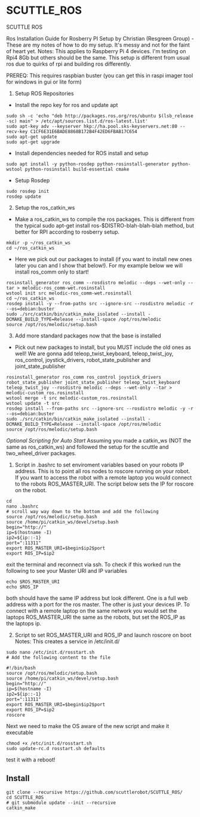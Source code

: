 # SCUTTLE_ROS
SCUTTLE ROS

Ros Installation Guide for Rosberry PI Setup by Christian (Resgreen Group) - These are my notes of how to do my setup. It's messy and not for the faint of heart yet.
Notes: This applies to Raspberry Pi 4 devices. I'm testing on Rpi4 8Gb but others should be the same. This setup is different from usual ros due to quirks of rpi and building ros differently.

PREREQ: This requires raspbian buster (you can get this in raspi imager tool for windows in gui or lite form)

1. Setup ROS Repositories
- Install the repo key for ros and update apt
```
sudo sh -c 'echo "deb http://packages.ros.org/ros/ubuntu $(lsb_release -sc) main" > /etc/apt/sources.list.d/ros-latest.list'
sudo apt-key adv --keyserver hkp://ha.pool.sks-keyservers.net:80 --recv-key C1CF6E31E6BADE8868B172B4F42ED6FBAB17C654
sudo apt-get update
sudo apt-get upgrade
```
- Install dependencies needed for ROS install and setup
```
sudo apt install -y python-rosdep python-rosinstall-generator python-wstool python-rosinstall build-essential cmake
```
- Setup Rosdep
```
sudo rosdep init
rosdep update
```
2. Setup the ros_catkin_ws
- Make a ros_catkin_ws to compile the ros packages. This is different from the typical sudo apt-get install ros-$DISTRO-blah-blah-blah method, but better for RPI according to rosberry setup.
```
mkdir -p ~/ros_catkin_ws
cd ~/ros_catkin_ws
```
- Here we pick out our packages to install (if you want to install new ones later you can and I show that below!). For my example below we will install ros_comm only to start!
```
rosinstall_generator ros_comm --rosdistro melodic --deps --wet-only --tar > melodic-ros_comm-wet.rosinstall
wstool init src melodic-ros_comm-wet.rosinstall
cd ~/ros_catkin_ws
rosdep install -y --from-paths src --ignore-src --rosdistro melodic -r --os=debian:buster
sudo ./src/catkin/bin/catkin_make_isolated --install -DCMAKE_BUILD_TYPE=Release --install-space /opt/ros/melodic
source /opt/ros/melodic/setup.bash
```
3. Add more standard packages now that the base is installed
- Pick out new packages to install, but you MUST include the old ones as well! We are gonna add teleop_twist_keyboard, teleop_twist_joy, ros_control, joystick_drivers, robot_state_publisher and joint_state_publisher
```
rosinstall_generator ros_comm ros_control joystick_drivers robot_state_publisher joint_state_publisher teleop_twist_keyboard teleop_twist_joy --rosdistro melodic --deps --wet-only --tar > melodic-custom_ros.rosinstall 
wstool merge -t src melodic-custom_ros.rosinstall
wstool update -t src
rosdep install --from-paths src --ignore-src --rosdistro melodic -y -r --os=debian:buster
sudo ./src/catkin/bin/catkin_make_isolated --install -DCMAKE_BUILD_TYPE=Release --install-space /opt/ros/melodic
source /opt/ros/melodic/setup.bash
```

*Optional Scripting for Auto Start*
Assuming you made a catkin_ws (NOT the same as ros_catkin_ws) and followed the setup for the scuttle and two_wheel_driver packages.
1. Script in .bashrc to set enviroment variables based on your robots IP address. This is to point all ros nodes to roscore running on your robot. If you want to access the robot with a remote laptop you would connect to the robots ROS_MASTER_URI. The script below sets the IP for roscore on the robot.
```
cd
nano .bashrc
# scroll way way down to the bottom and add the following
source /opt/ros/melodic/setup.bash
source /home/pi/catkin_ws/devel/setup.bash
begin="http://"
ip=$(hostname -I)
ip2=${ip::-1}
port=":11311"
export ROS_MASTER_URI=$begin$ip2$port
export ROS_IP=$ip2
```
exit the terminal and reconnect via ssh. To check if this worked run the following to see your Master URI and IP variables
```
echo $ROS_MASTER_URI
echo $ROS_IP
```
both should have the same IP address but look different. One is a full web address with a port for the ros master. The other is just your devices IP.
To connect with a remote laptop on the same network you would set the laptops ROS_MASTER_URI the same as the robots, but set the ROS_IP as the laptops ip.

2. Script to set ROS_MASTER_URI and ROS_IP and launch roscore on boot
Notes: This creates a service in /etc/init.d/
```
sudo nano /etc/init.d/rosstart.sh
# Add the following content to the file

#!/bin/bash
source /opt/ros/melodic/setup.bash
source /home/pi/catkin_ws/devel/setup.bash
begin="http://"
ip=$(hostname -I)
ip2=${ip::-1}
port=":11311"
export ROS_MASTER_URI=$begin$ip2$port
export ROS_IP=$ip2
roscore
```
Next we need to make the OS aware of the new script and make it executable
```
chmod +x /etc/init.d/rosstart.sh
sudo update-rc.d rosstart.sh defaults
```

test it with a reboot!

## Install
```
git clone --recursive https://github.com/scuttlerobot/SCUTTLE_ROS/
cd SCUTTLE_ROS
# git submodule update --init --recursive
catkin_make
```
